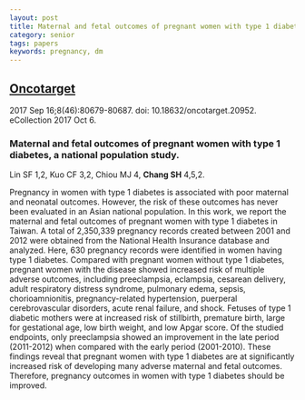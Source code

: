 ```yaml
---
layout: post
title: Maternal and fetal outcomes of pregnant women with type 1 diabetes.
category: senior
tags: papers
keywords: pregnancy, dm
---
```

## [Oncotarget](https://www.ncbi.nlm.nih.gov/pubmed/29113335?dopt=Abstract)
2017 Sep 16;8(46):80679-80687. doi: 10.18632/oncotarget.20952. eCollection 2017 Oct 6.

### Maternal and fetal outcomes of pregnant women with type 1 diabetes, a national population study.

Lin SF   1,2, Kuo CF   3,2, Chiou MJ   4, **Chang SH**   4,5,2.

Pregnancy in women with type 1 diabetes is associated with poor maternal and neonatal outcomes. However, the risk of these outcomes has never been evaluated in an Asian national population. In this work, we report the maternal and fetal outcomes of pregnant women with type 1 diabetes in Taiwan. A total of 2,350,339 pregnancy records created between 2001 and 2012 were obtained from the National Health Insurance database and analyzed. Here, 630 pregnancy records were identified in women having type 1 diabetes. Compared with pregnant women without type 1 diabetes, pregnant women with the disease showed increased risk of multiple adverse outcomes, including preeclampsia, eclampsia, cesarean delivery, adult respiratory distress syndrome, pulmonary edema, sepsis, chorioamnionitis, pregnancy-related hypertension, puerperal cerebrovascular disorders, acute renal failure, and shock. Fetuses of type 1 diabetic mothers were at increased risk of stillbirth, premature birth, large for gestational age, low birth weight, and low Apgar score. Of the studied endpoints, only preeclampsia showed an improvement in the late period (2011-2012) when compared with the early period (2001-2010). These findings reveal that pregnant women with type 1 diabetes are at significantly increased risk of developing many adverse maternal and fetal outcomes. Therefore, pregnancy outcomes in women with type 1 diabetes should be improved.
